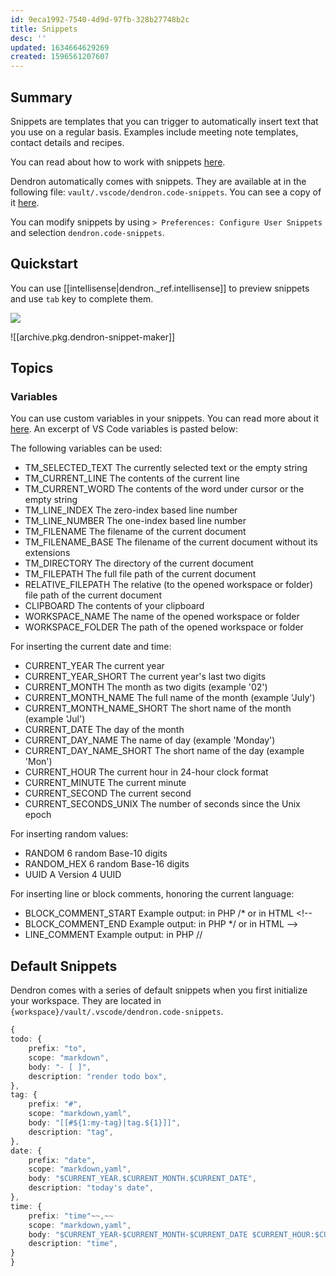 ```yaml
---
id: 9eca1992-7540-4d9d-97fb-328b27748b2c
title: Snippets
desc: ''
updated: 1634664629269
created: 1596561207607
---
```


## Summary

Snippets are templates that you can trigger to automatically insert text that you use on a regular basis. Examples include meeting note templates, contact details and recipes. 

You can read about how to work with snippets [here](https://code.visualstudio.com/docs/editor/userdefinedsnippets).

Dendron automatically comes with snippets. They are available at in the following file: `vault/.vscode/dendron.code-snippets`. You can see a copy of it [here](https://github.com/dendronhq/dendron-template/blob/master/vault/.vscode/dendron.code-snippets).

You can modify snippets by using `> Preferences: Configure User Snippets` and selection `dendron.code-snippets`.

## Quickstart

You can use [[intellisense|dendron._ref.intellisense]] to preview snippets and use `tab` key to complete them.

![](https://foundation-prod-assetspublic53c57cce-8cpvgjldwysl.s3-us-west-2.amazonaws.com/assets/images/tab-autocomplete.gif)

![[archive.pkg.dendron-snippet-maker]]


## Topics

### Variables

You can use custom variables in your snippets. You can read more about it [here](https://code.visualstudio.com/docs/editor/userdefinedsnippets#_variables). An excerpt of VS Code variables is pasted below:

The following variables can be used:
* TM_SELECTED_TEXT The currently selected text or the empty string
* TM_CURRENT_LINE The contents of the current line
* TM_CURRENT_WORD The contents of the word under cursor or the empty string
* TM_LINE_INDEX The zero-index based line number
* TM_LINE_NUMBER The one-index based line number
* TM_FILENAME The filename of the current document
* TM_FILENAME_BASE The filename of the current document without its extensions
* TM_DIRECTORY The directory of the current document
* TM_FILEPATH The full file path of the current document
* RELATIVE_FILEPATH The relative (to the opened workspace or folder) file path of the current document
* CLIPBOARD The contents of your clipboard
* WORKSPACE_NAME The name of the opened workspace or folder
* WORKSPACE_FOLDER The path of the opened workspace or folder

For inserting the current date and time:
* CURRENT_YEAR The current year
* CURRENT_YEAR_SHORT The current year's last two digits
* CURRENT_MONTH The month as two digits (example '02')
* CURRENT_MONTH_NAME The full name of the month (example 'July')
* CURRENT_MONTH_NAME_SHORT The short name of the month (example 'Jul')
* CURRENT_DATE The day of the month
* CURRENT_DAY_NAME The name of day (example 'Monday')
* CURRENT_DAY_NAME_SHORT The short name of the day (example 'Mon')
* CURRENT_HOUR The current hour in 24-hour clock format
* CURRENT_MINUTE The current minute
* CURRENT_SECOND The current second
* CURRENT_SECONDS_UNIX The number of seconds since the Unix epoch

For inserting random values:
* RANDOM 6 random Base-10 digits
* RANDOM_HEX 6 random Base-16 digits
* UUID A Version 4 UUID

For inserting line or block comments, honoring the current language:

* BLOCK_COMMENT_START Example output: in PHP /* or in HTML <!--
* BLOCK_COMMENT_END Example output: in PHP */ or in HTML -->
* LINE_COMMENT Example output: in PHP //




## Default Snippets

Dendron comes with a series of default snippets when you first initialize your workspace. They are located in `{workspace}/vault/.vscode/dendron.code-snippets`.

```ts
{
todo: {
    prefix: "to",
    scope: "markdown",
    body: "- [ ]",
    description: "render todo box",
},
tag: {
    prefix: "#",
    scope: "markdown,yaml",
    body: "[[#${1:my-tag}|tag.${1}]]",
    description: "tag",
},
date: {
    prefix: "date",
    scope: "markdown,yaml",
    body: "$CURRENT_YEAR.$CURRENT_MONTH.$CURRENT_DATE",
    description: "today's date",
},
time: {
    prefix: "time"~~,~~
    scope: "markdown,yaml",
    body: "$CURRENT_YEAR-$CURRENT_MONTH-$CURRENT_DATE $CURRENT_HOUR:$CURRENT_MINUTE",
    description: "time",
}
}
```
